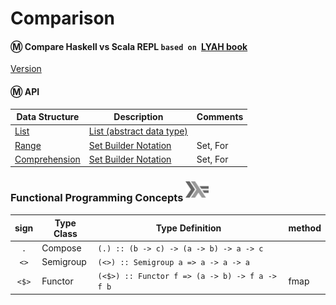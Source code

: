 # Comparison

#### :m: Compare Haskell vs Scala REPL `based on `[LYAH book](http://learnyouahaskell.com/)

[Version](Version.md)


#### :m: API

| Data Structure  | Description                                                                          | Comments |
|-----------------|--------------------------------------------------------------------------------------|----------|
| [List](List.md) | [List (abstract data type)](https://en.wikipedia.org/wiki/List_(abstract_data_type)) |          |
| [Range](Range.md) | [Set Builder Notation](https://en.wikipedia.org/wiki/Set-builder_notation) |  Set, For   |
| [Comprehension](Comprehension.md) | [Set Builder Notation](https://en.wikipedia.org/wiki/Set-builder_notation) |  Set, For         |

### Functional Programming Concepts <sup><img src="../images/602px-Haskell-Logo.svg.png" width=37 height=26><img></sup>

|  sign  | Type Class |  Type Definition                               | method |
|:------:|------------|------------------------------------------------|-------|
| `.`    | Compose    | `(.) :: (b -> c) -> (a -> b) -> a -> c`        |       |
| `<>`   | Semigroup  | `(<>) :: Semigroup a => a -> a -> a`           |       |
| `<$>`  | Functor    | `(<$>) :: Functor f => (a -> b) -> f a -> f b` | fmap  |
